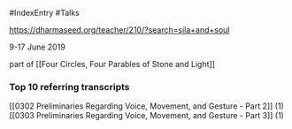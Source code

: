 #IndexEntry #Talks

https://dharmaseed.org/teacher/210/?search=sila+and+soul

9-17 June 2019

part of [[Four Circles, Four Parables of Stone and Light]]

### Top 10 referring transcripts
[[0302 Preliminaries Regarding Voice, Movement, and Gesture - Part 2]] (1)
[[0303 Preliminaries Regarding Voice, Movement, and Gesture - Part 3]] (1)

